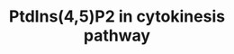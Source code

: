 ---
annotations:
- id: PW:0000003
  parent: signaling pathway
  type: Pathway Ontology
  value: signaling pathway
- id: PW:0002417
  parent: classic metabolic pathway
  type: Pathway Ontology
  value: phosphatidylinositol metabolic pathway
- id: PW:0000959
  parent: signaling pathway
  type: Pathway Ontology
  value: lipid signaling pathway
- id: PW:0001317
  parent: regulatory pathway
  type: Pathway Ontology
  value: cell cycle pathway
authors:
- SElBoudllali
- DeSl
- Eweitz
- Larsgw
description: 'Phosphatidylinositol 4,5-bisphosphate -- also known as PtdIns(4,5)P2
  or PIP2 or PI(4,5)P2 -- acts as a central component in the process of bridge stability
  during the final steps of cytokinesis. Furthermore, PtdIns(4,5)P2 shows bidirectional
  interactions with many different metabolites such as anillin, ERM-complex. But also
  Septin2, F-actin and other depicted components visualized in the pathway are required
  to finalize cytokinesis between two sister cells. '
last-edited: 2023-02-01
organisms:
- Homo sapiens
redirect_from:
- /index.php/Pathway:WP5199
- /instance/WP5199
- /instance/WP5199_rr125330
revision: r125330
schema-jsonld:
- '@context': https://schema.org/
  '@id': https://wikipathways.github.io/pathways/WP5199.html
  '@type': Dataset
  creator:
    '@type': Organization
    name: WikiPathways
  description: 'Phosphatidylinositol 4,5-bisphosphate -- also known as PtdIns(4,5)P2
    or PIP2 or PI(4,5)P2 -- acts as a central component in the process of bridge stability
    during the final steps of cytokinesis. Furthermore, PtdIns(4,5)P2 shows bidirectional
    interactions with many different metabolites such as anillin, ERM-complex. But
    also Septin2, F-actin and other depicted components visualized in the pathway
    are required to finalize cytokinesis between two sister cells. '
  keywords:
  - AFAP1
  - Anillin
  - CDP-DAG
  - Ezrin
  - KIF23
  - MYL2
  - Moesin
  - OCLR1
  - PCL
  - PtdIns(3,4,5)P3
  - PtdIns(4,5)P2
  - RAB35
  - RACGAP1
  - Radixin
  - RhoA
  - Septin-2
  license: CC0
  name: PtdIns(4,5)P2 in cytokinesis pathway
seo: CreativeWork
title: PtdIns(4,5)P2 in cytokinesis pathway
wpid: WP5199
---